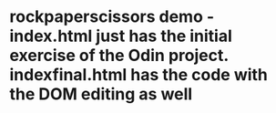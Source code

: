 # rockpaperscissors demo - index.html just has the initial exercise of the Odin project. indexfinal.html has the code with the DOM editing as well
